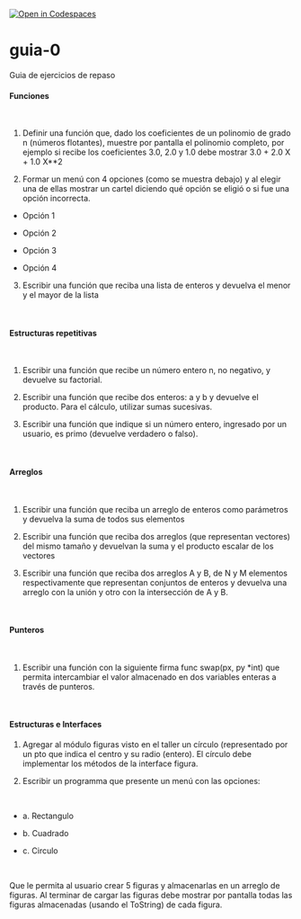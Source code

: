 [![Open in Codespaces](https://classroom.github.com/assets/launch-codespace-f4981d0f882b2a3f0472912d15f9806d57e124e0fc890972558857b51b24a6f9.svg)](https://classroom.github.com/open-in-codespaces?assignment_repo_id=10489435)
# guia-0
Guia de ejercicios de repaso
<h4>Funciones</h4>

​

1. Definir una función que, dado los coeficientes de un polinomio de grado n (números flotantes), muestre por pantalla el polinomio completo, por ejemplo si recibe los coeficientes 3.0, 2.0 y 1.0 debe mostrar 3.0 + 2.0 X + 1.0 X**2

2. Formar un menú con 4 opciones (como se muestra debajo) y al elegir una de ellas mostrar un cartel diciendo qué opción se eligió o si fue una opción incorrecta. 

- Opción 1

- Opción 2

- Opción 3

- Opción 4

3. Escribir una función que reciba una lista de enteros y devuelva el menor y el mayor de la lista

​

<h4>Estructuras repetitivas</h4>

​

1. Escribir una función que recibe un número entero n, no negativo, y devuelve su factorial.

2. Escribir una función que recibe dos enteros: a y b y devuelve el producto. Para el cálculo, utilizar sumas sucesivas.

3. Escribir una función que indique si un número entero, ingresado por un usuario, es primo (devuelve verdadero o falso).

​

<h4>Arreglos</h4>

​

1. Escribir una función que reciba un arreglo de enteros como parámetros y devuelva la suma de todos sus elementos

2. Escribir una función que reciba dos arreglos (que representan vectores) del mismo tamaño y devuelvan la suma y el producto escalar de los vectores

3. Escribir una función que reciba dos arreglos A y B, de N y M elementos respectivamente que representan conjuntos de enteros y devuelva una arreglo con la unión y otro con la intersección de A y B. 

​

<h4>Punteros</h4>

​

1. Escribir una función con la siguiente firma func swap(px, py *int) que permita intercambiar el valor almacenado en dos variables enteras a través de punteros.

​

<h4>Estructuras e Interfaces</h4>

1. Agregar al módulo figuras visto en el taller un círculo (representado por un pto que indica el centro y su radio (entero). El círculo debe implementar los métodos de la interface figura.

2. Escribir un programma que presente un menú con las opciones:

​

- a. Rectangulo

- b. Cuadrado

- c. Circulo

​

Que le permita al usuario crear 5 figuras y almacenarlas en un arreglo de figuras. Al terminar de cargar las figuras debe mostrar por pantalla todas las figuras almacenadas (usando el ToString) de cada figura.
